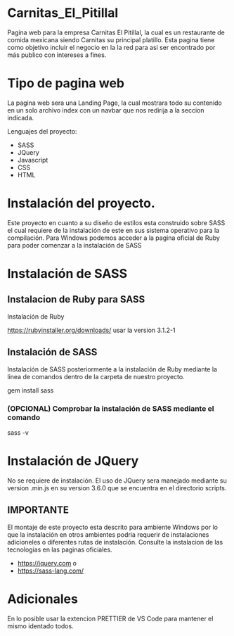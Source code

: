 # Carnitas_El_Pitillal

Pagina web para la empresa Carnitas El Pitillal, la cual es un restaurante de comida mexicana siendo Carnitas su principal platillo. Esta pagina tiene como objetivo incluir el negocio en la la red para asi ser encontrado por más publico con intereses a fines.

# Tipo de pagina web

La pagina web sera una Landing Page, la cual mostrara todo su contenido en un solo archivo index con un navbar que nos redirija a la seccion indicada.

Lenguajes del proyecto:

- SASS
- JQuery
- Javascript
- CSS
- HTML

# Instalación del proyecto.

Este proyecto en cuanto a su diseño de estilos esta construido sobre SASS el cual requiere de la instalación de este en sus sistema operativo para la compilación.
Para Windows podemos acceder a la pagina oficial de Ruby para poder comenzar a la instalación de SASS

# Instalación de SASS

## Instalacion de Ruby para SASS

Instalación de Ruby

https://rubyinstaller.org/downloads/
usar la version 3.1.2-1

## Instalación de SASS

Instalación de SASS posteriormente a la instalación de Ruby mediante la linea de comandos dentro de la carpeta de nuestro proyecto.

gem install sass

### (OPCIONAL) Comprobar la instalación de SASS mediante el comando

sass -v

# Instalación de JQuery

No se requiere de instalación.
El uso de JQuery sera manejado mediante su version .min.js en su version 3.6.0 que se encuentra en el directorio scripts.

## IMPORTANTE

El montaje de este proyecto esta descrito para ambiente Windows por lo que la instalación en otros ambientes podria requerir de instalaciones adicioneles o diferentes rutas de instalación. Consulte la instalacion de las tecnologias en las paginas oficiales.

- https://jquery.com o
- https://sass-lang.com/

# Adicionales

En lo posible usar la extencion PRETTIER de VS Code para mantener el mismo identado todos.
